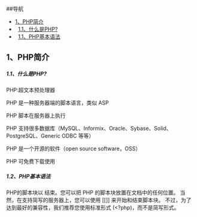 ##导航

- [1、PHP简介](#php-intro)
- &nbsp;&nbsp;[1.1、什么是PHP?](#what-is-PHP)
- &nbsp;&nbsp;[1.1、PHP基本语法](#PHP-syntax)

<h2 id="php-intro">1、PHP简介</h2>

<h5 id="what-is-PHP">1.1、什么是PHP?</h5>

PHP:超文本预处理器

PHP 是一种服务器端的脚本语言，类似 ASP

PHP 脚本在服务器上执行

PHP 支持很多数据库（MySQL、Informix、Oracle、Sybase、Solid、PostgreSQL、Generic ODBC 等等）

PHP 是一个开源的软件（open source software，OSS）

PHP 可免费下载使用

<h5 id="PHP-syntax">1.2、PHP基本语法</h5>

PHP的脚本块以<?php开始，以 ?> 结束。您可以把 PHP 的脚本块放置在文档中的任何位置。
当然，在支持简写的服务器上，您可以使用 [[<? 和 ?>]] 来开始和结束脚本块。
不过，为了达到最好的兼容性，我们推荐您使用标准形式 (<?php)，而不是简写形式。
